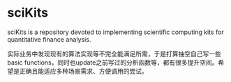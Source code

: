 # sciKits
sciKits is a repository devoted to implementing scientific computing kits for quantitative finance analysis. 

实际业务中发现现有的算法实现等不完全能满足所需，于是打算抽空自己写一些basic functions，同时也update之前写过的分析函数等，都有很多提升空间。希望是正确且能适应多种场景需求、方便调用的尝试。
